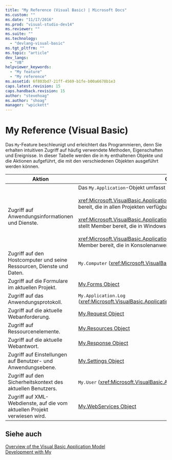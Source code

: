```yaml
---
title: "My Reference (Visual Basic) | Microsoft Docs"
ms.custom: ""
ms.date: "11/17/2016"
ms.prod: "visual-studio-dev14"
ms.reviewer: ""
ms.suite: ""
ms.technology: 
  - "devlang-visual-basic"
ms.tgt_pltfrm: ""
ms.topic: "article"
dev_langs: 
  - "VB"
helpviewer_keywords: 
  - "My feature"
  - "My reference"
ms.assetid: 6f803bd7-21ff-4569-b1fe-b00a6678b1e3
caps.latest.revision: 15
caps.handback.revision: 15
author: "stevehoag"
ms.author: "shoag"
manager: "wpickett"
---
```

# My Reference (Visual Basic)
Das `My`\-Feature beschleunigt und erleichtert das Programmieren, denn Sie erhalten intuitiven Zugriff auf häufig verwendete Methoden, Eigenschaften und Ereignisse.  In dieser Tabelle werden die in `My` enthaltenen Objekte und die Aktionen aufgeführt, die mit den verschiedenen Objekten ausgeführt werden können.  
  
|**Aktion**|**Objekt**|  
|----------------|----------------|  
|Zugriff auf Anwendungsinformationen und Dienste.|Das `My.Application`\-Objekt umfasst die folgenden Klassen:<br /><br /> <xref:Microsoft.VisualBasic.ApplicationServices.ApplicationBase> stellt Member bereit, die in allen Projekten verfügbar sind.<br /><br /> <xref:Microsoft.VisualBasic.ApplicationServices.WindowsFormsApplicationBase> stellt Member bereit, die in Windows Forms\-Anwendungen verfügbar sind.<br /><br /> <xref:Microsoft.VisualBasic.ApplicationServices.ConsoleApplicationBase> stellt Member bereit, die in Konsolenanwendungen verfügbar sind.|  
|Zugriff auf den Hostcomputer und seine Ressourcen, Dienste und Daten.|`My.Computer` \(<xref:Microsoft.VisualBasic.Devices.Computer>\)|  
|Zugriff auf die Formulare im aktuellen Projekt.|[My.Forms Object](../../../visual-basic/language-reference/objects/my-forms-object.md)|  
|Zugriff auf das Anwendungsprotokoll.|`My.Application.Log` \(<xref:Microsoft.VisualBasic.ApplicationServices.ApplicationBase.Log%2A>\)|  
|Zugriff auf die aktuelle Webanforderung.|[My.Request Object](../../../visual-basic/language-reference/objects/my-request-object.md)|  
|Zugriff auf Ressourcenelemente.|[My.Resources Object](../../../visual-basic/language-reference/objects/my-resources-object.md)|  
|Zugriff auf die aktuelle Webantwort.|[My.Response Object](../../../visual-basic/language-reference/objects/my-response-object.md)|  
|Zugriff auf Einstellungen auf Benutzer\- und Anwendungsebene.|[My.Settings Object](../../../visual-basic/language-reference/objects/my-settings-object.md)|  
|Zugriff auf den Sicherheitskontext des aktuellen Benutzers.|`My.User` \(<xref:Microsoft.VisualBasic.ApplicationServices.User>\)|  
|Zugriff auf XML\-Webdienste, auf die vom aktuellen Projekt verwiesen wird.|[My.WebServices Object](../../../visual-basic/language-reference/objects/my-webservices-object.md)|  
  
## Siehe auch  
 [Overview of the Visual Basic Application Model](../../../visual-basic/developing-apps/development-with-my/overview-of-the-visual-basic-application-model.md)   
 [Development with My](../../../visual-basic/developing-apps/development-with-my/index.md)